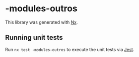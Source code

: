# -modules-outros

This library was generated with [Nx](https://nx.dev).

## Running unit tests

Run `nx test -modules-outros` to execute the unit tests via [Jest](https://jestjs.io).
